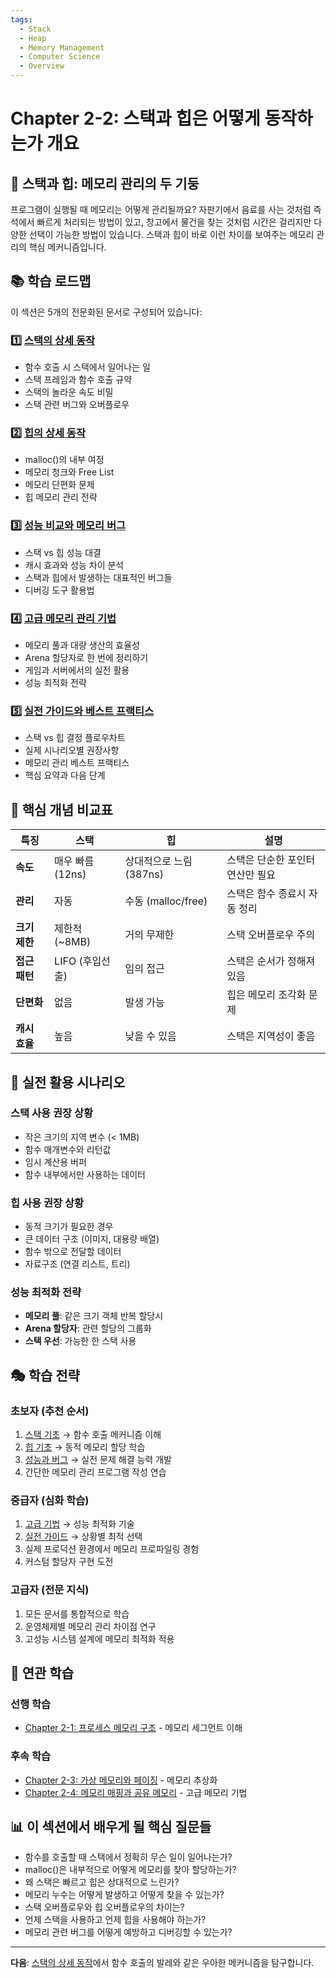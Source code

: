 ```yaml
---
tags:
  - Stack
  - Heap
  - Memory Management
  - Computer Science
  - Overview
---
```


# Chapter 2-2: 스택과 힙은 어떻게 동작하는가 개요

## 🎯 스택과 힙: 메모리 관리의 두 기둥

프로그램이 실행될 때 메모리는 어떻게 관리될까요? 자판기에서 음료를 사는 것처럼 즉석에서 빠르게 처리되는 방법이 있고, 창고에서 물건을 찾는 것처럼 시간은 걸리지만 다양한 선택이 가능한 방법이 있습니다. 스택과 힙이 바로 이런 차이를 보여주는 메모리 관리의 핵심 메커니즘입니다.

## 📚 학습 로드맵

이 섹션은 5개의 전문화된 문서로 구성되어 있습니다:

### 1️⃣ [스택의 상세 동작](02a-stack-fundamentals.md)

- 함수 호출 시 스택에서 일어나는 일
- 스택 프레임과 함수 호출 규약
- 스택의 놀라운 속도 비밀
- 스택 관련 버그와 오버플로우

### 2️⃣ [힙의 상세 동작](02b-heap-fundamentals.md)

- malloc()의 내부 여정
- 메모리 청크와 Free List
- 메모리 단편화 문제
- 힙 메모리 관리 전략

### 3️⃣ [성능 비교와 메모리 버그](02c-performance-debugging.md)

- 스택 vs 힙 성능 대결
- 캐시 효과와 성능 차이 분석
- 스택과 힙에서 발생하는 대표적인 버그들
- 디버깅 도구 활용법

### 4️⃣ [고급 메모리 관리 기법](02d-advanced-techniques.md)

- 메모리 풀과 대량 생산의 효율성
- Arena 할당자로 한 번에 정리하기
- 게임과 서버에서의 실전 활용
- 성능 최적화 전략

### 5️⃣ [실전 가이드와 베스트 프랙티스](02e-practical-guide.md)

- 스택 vs 힙 결정 플로우차트
- 실제 시나리오별 권장사항
- 메모리 관리 베스트 프랙티스
- 핵심 요약과 다음 단계

## 🎯 핵심 개념 비교표

| 특징 | 스택 | 힙 | 설명 |
|------|------|----|---------|
| **속도** | 매우 빠름 (12ns) | 상대적으로 느림 (387ns) | 스택은 단순한 포인터 연산만 필요 |
| **관리** | 자동 | 수동 (malloc/free) | 스택은 함수 종료시 자동 정리 |
| **크기 제한** | 제한적 (~8MB) | 거의 무제한 | 스택 오버플로우 주의 |
| **접근 패턴** | LIFO (후입선출) | 임의 접근 | 스택은 순서가 정해져 있음 |
| **단편화** | 없음 | 발생 가능 | 힙은 메모리 조각화 문제 |
| **캐시 효율** | 높음 | 낮을 수 있음 | 스택은 지역성이 좋음 |

## 🚀 실전 활용 시나리오

### 스택 사용 권장 상황

- 작은 크기의 지역 변수 (< 1MB)
- 함수 매개변수와 리턴값
- 임시 계산용 버퍼
- 함수 내부에서만 사용하는 데이터

### 힙 사용 권장 상황

- 동적 크기가 필요한 경우
- 큰 데이터 구조 (이미지, 대용량 배열)
- 함수 밖으로 전달할 데이터
- 자료구조 (연결 리스트, 트리)

### 성능 최적화 전략

- **메모리 풀**: 같은 크기 객체 반복 할당시
- **Arena 할당자**: 관련 할당의 그룹화
- **스택 우선**: 가능한 한 스택 사용

## 🎭 학습 전략

### 초보자 (추천 순서)

1. [스택 기초](02a-stack-fundamentals.md) → 함수 호출 메커니즘 이해
2. [힙 기초](02b-heap-fundamentals.md) → 동적 메모리 할당 학습
3. [성능과 버그](02c-performance-debugging.md) → 실전 문제 해결 능력 개발
4. 간단한 메모리 관리 프로그램 작성 연습

### 중급자 (심화 학습)

1. [고급 기법](02d-advanced-techniques.md) → 성능 최적화 기술
2. [실전 가이드](02e-practical-guide.md) → 상황별 최적 선택
3. 실제 프로덕션 환경에서 메모리 프로파일링 경험
4. 커스텀 할당자 구현 도전

### 고급자 (전문 지식)

1. 모든 문서를 통합적으로 학습
2. 운영체제별 메모리 관리 차이점 연구
3. 고성능 시스템 설계에 메모리 최적화 적용

## 🔗 연관 학습

### 선행 학습

- [Chapter 2-1: 프로세스 메모리 구조](01-process-memory.md) - 메모리 세그먼트 이해

### 후속 학습

- [Chapter 2-3: 가상 메모리와 페이징](03-virtual-memory.md) - 메모리 추상화
- [Chapter 2-4: 메모리 매핑과 공유 메모리](04-memory-mapping.md) - 고급 메모리 기법

## 📊 이 섹션에서 배우게 될 핵심 질문들

- 함수를 호출할 때 스택에서 정확히 무슨 일이 일어나는가?
- malloc()은 내부적으로 어떻게 메모리를 찾아 할당하는가?
- 왜 스택은 빠르고 힙은 상대적으로 느린가?
- 메모리 누수는 어떻게 발생하고 어떻게 찾을 수 있는가?
- 스택 오버플로우와 힙 오버플로우의 차이는?
- 언제 스택을 사용하고 언제 힙을 사용해야 하는가?
- 메모리 관련 버그를 어떻게 예방하고 디버깅할 수 있는가?

---

**다음**: [스택의 상세 동작](02a-stack-fundamentals.md)에서 함수 호출의 발레와 같은 우아한 메커니즘을 탐구합니다.
